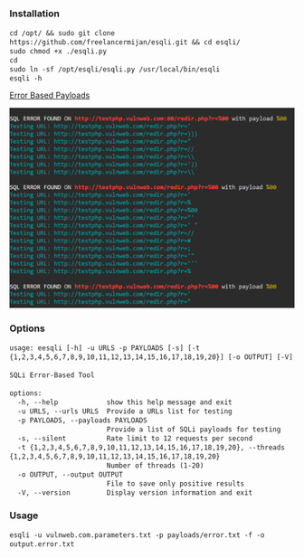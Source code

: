 ### Installation

```
cd /opt/ && sudo git clone https://github.com/freelancermijan/esqli.git && cd esqli/
sudo chmod +x ./esqli.py
cd
sudo ln -sf /opt/esqli/esqli.py /usr/local/bin/esqli
esqli -h
```

 <a href="https://github.com/freelancermijan/my-payloads/blob/main/SQLi/error-based-sqli-testing-payloads.txt">Error Based Payloads</a>

![error](esqliimage.png)

### Options

```
usage: eesqli [-h] -u URLS -p PAYLOADS [-s] [-t {1,2,3,4,5,6,7,8,9,10,11,12,13,14,15,16,17,18,19,20}] [-o OUTPUT] [-V]

SQLi Error-Based Tool

options:
  -h, --help            show this help message and exit
  -u URLS, --urls URLS  Provide a URLs list for testing
  -p PAYLOADS, --payloads PAYLOADS
                        Provide a list of SQLi payloads for testing
  -s, --silent          Rate limit to 12 requests per second
  -t {1,2,3,4,5,6,7,8,9,10,11,12,13,14,15,16,17,18,19,20}, --threads {1,2,3,4,5,6,7,8,9,10,11,12,13,14,15,16,17,18,19,20}
                        Number of threads (1-20)
  -o OUTPUT, --output OUTPUT
                        File to save only positive results
  -V, --version         Display version information and exit
```

### Usage

```
esqli -u vulnweb.com.parameters.txt -p payloads/error.txt -f -o output.error.txt
```
